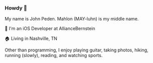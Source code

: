 ### Howdy 🤠

My name is John Peden. Mahlon (MAY-luhn) is my middle name. 

💼  I'm an iOS Developer at AllianceBernstein

🏠  Living in Nashville, TN

Other than programming, I enjoy playing guitar, taking photos, hiking, running (slowly), reading, and watching sports. 

